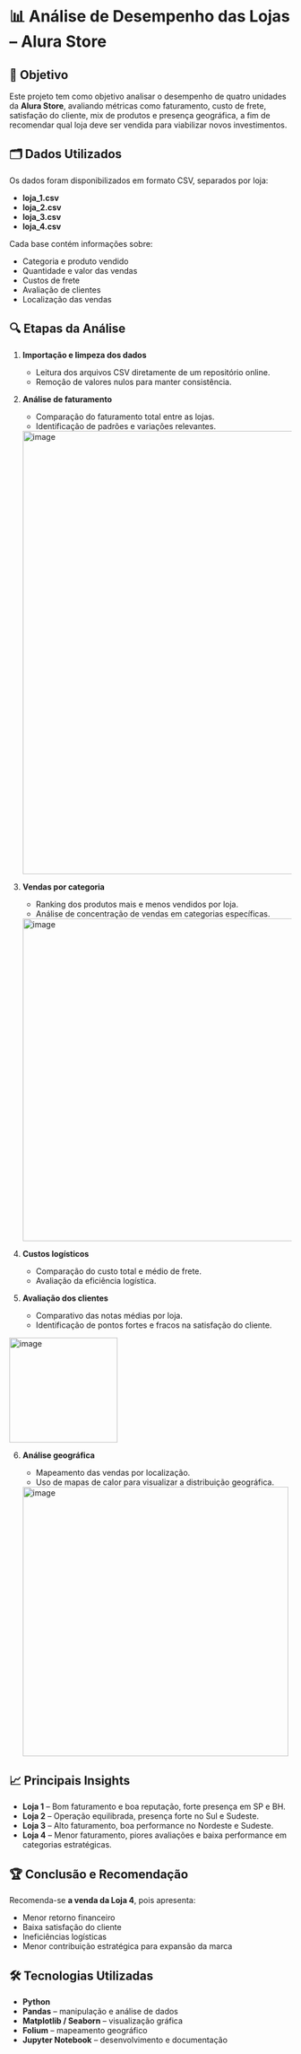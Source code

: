 # 📊 Análise de Desempenho das Lojas – Alura Store

## 📌 Objetivo
Este projeto tem como objetivo analisar o desempenho de quatro unidades da **Alura Store**, avaliando métricas como faturamento, custo de frete, satisfação do cliente, mix de produtos e presença geográfica, a fim de recomendar qual loja deve ser vendida para viabilizar novos investimentos.

## 🗂️ Dados Utilizados
Os dados foram disponibilizados em formato CSV, separados por loja:
- **loja_1.csv**
- **loja_2.csv**
- **loja_3.csv**
- **loja_4.csv**

Cada base contém informações sobre:
- Categoria e produto vendido
- Quantidade e valor das vendas
- Custos de frete
- Avaliação de clientes
- Localização das vendas

## 🔍 Etapas da Análise
1. **Importação e limpeza dos dados**
   - Leitura dos arquivos CSV diretamente de um repositório online.
   - Remoção de valores nulos para manter consistência.

2. **Análise de faturamento**
   - Comparação do faturamento total entre as lojas.
   - Identificação de padrões e variações relevantes.

   <img width="989" height="790" alt="image" src="https://github.com/user-attachments/assets/2e6c930f-48d8-4a79-919a-a2ee8d0aaf86" />

3. **Vendas por categoria**
   - Ranking dos produtos mais e menos vendidos por loja.
   - Análise de concentração de vendas em categorias específicas.

   <img width="1189" height="575" alt="image" src="https://github.com/user-attachments/assets/a3ecfce4-eea0-44ed-8514-53c396fca4a9" />


4. **Custos logísticos**
   - Comparação do custo total e médio de frete.
   - Avaliação da eficiência logística.

5. **Avaliação dos clientes**
   - Comparativo das notas médias por loja.
   - Identificação de pontos fortes e fracos na satisfação do cliente.

 <img width="193" height="187" alt="image" src="https://github.com/user-attachments/assets/9c1cbe25-01dd-452b-9149-0365be432169" />

6. **Análise geográfica**
   - Mapeamento das vendas por localização.
   - Uso de mapas de calor para visualizar a distribuição geográfica.

   <img width="474" height="480" alt="image" src="https://github.com/user-attachments/assets/7a12ebfb-c39b-4042-90a4-f359ef48c27b" />


## 📈 Principais Insights
- **Loja 1** – Bom faturamento e boa reputação, forte presença em SP e BH.
- **Loja 2** – Operação equilibrada, presença forte no Sul e Sudeste.
- **Loja 3** – Alto faturamento, boa performance no Nordeste e Sudeste.
- **Loja 4** – Menor faturamento, piores avaliações e baixa performance em categorias estratégicas.

## 🏆 Conclusão e Recomendação
Recomenda-se **a venda da Loja 4**, pois apresenta:
- Menor retorno financeiro
- Baixa satisfação do cliente
- Ineficiências logísticas
- Menor contribuição estratégica para expansão da marca

## 🛠️ Tecnologias Utilizadas
- **Python**
- **Pandas** – manipulação e análise de dados
- **Matplotlib / Seaborn** – visualização gráfica
- **Folium** – mapeamento geográfico
- **Jupyter Notebook** – desenvolvimento e documentação
